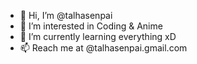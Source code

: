- 👋 Hi, I’m @talhasenpai
- 👀 I’m interested in Coding & Anime
- 🌱 I’m currently learning everything xD
- 📫 Reach me at @talhasenpai.gmail.com

<!---
talhasenpai/talhasenpai is a ✨ special ✨ repository because its `README.md` (this file) appears on your GitHub profile.
You can click the Preview link to take a look at your changes.
--->
